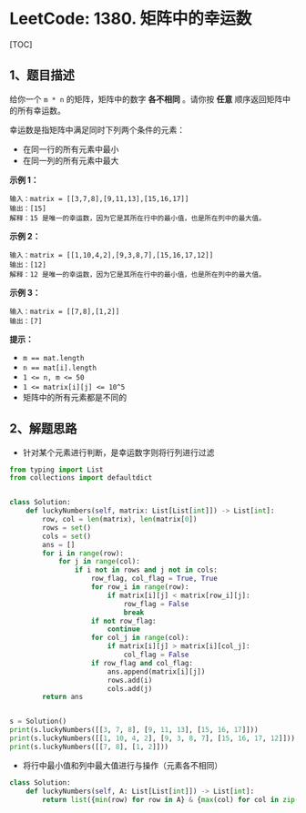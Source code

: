 # LeetCode: 1380. 矩阵中的幸运数

[TOC]

## 1、题目描述

给你一个 `m * n` 的矩阵，矩阵中的数字 **各不相同** 。请你按 **任意** 顺序返回矩阵中的所有幸运数。

幸运数是指矩阵中满足同时下列两个条件的元素：

- 在同一行的所有元素中最小
- 在同一列的所有元素中最大

 

**示例 1：**

```
输入：matrix = [[3,7,8],[9,11,13],[15,16,17]]
输出：[15]
解释：15 是唯一的幸运数，因为它是其所在行中的最小值，也是所在列中的最大值。
```

**示例 2：**

```
输入：matrix = [[1,10,4,2],[9,3,8,7],[15,16,17,12]]
输出：[12]
解释：12 是唯一的幸运数，因为它是其所在行中的最小值，也是所在列中的最大值。
```

**示例 3：**

```
输入：matrix = [[7,8],[1,2]]
输出：[7]
```

 

**提示：**

- `m == mat.length`
- `n == mat[i].length`
- `1 <= n, m <= 50`
- `1 <= matrix[i][j] <= 10^5`
- 矩阵中的所有元素都是不同的



## 2、解题思路

- 针对某个元素进行判断，是幸运数字则将行列进行过滤

```python
from typing import List
from collections import defaultdict


class Solution:
    def luckyNumbers(self, matrix: List[List[int]]) -> List[int]:
        row, col = len(matrix), len(matrix[0])
        rows = set()
        cols = set()
        ans = []
        for i in range(row):
            for j in range(col):
                if i not in rows and j not in cols:
                    row_flag, col_flag = True, True
                    for row_i in range(row):
                        if matrix[i][j] < matrix[row_i][j]:
                            row_flag = False
                            break
                    if not row_flag:
                        continue
                    for col_j in range(col):
                        if matrix[i][j] > matrix[i][col_j]:
                            col_flag = False
                    if row_flag and col_flag:
                        ans.append(matrix[i][j])
                        rows.add(i)
                        cols.add(j)
        return ans


s = Solution()
print(s.luckyNumbers([[3, 7, 8], [9, 11, 13], [15, 16, 17]]))
print(s.luckyNumbers([[1, 10, 4, 2], [9, 3, 8, 7], [15, 16, 17, 12]]))
print(s.luckyNumbers([[7, 8], [1, 2]]))

```

- 将行中最小值和列中最大值进行与操作（元素各不相同）

```python
class Solution:
    def luckyNumbers(self, A: List[List[int]]) -> List[int]:
        return list({min(row) for row in A} & {max(col) for col in zip(*A)})
```

